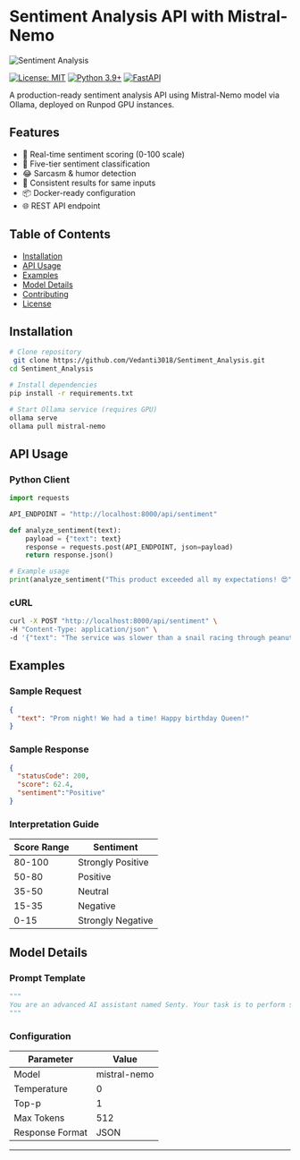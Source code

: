 # Sentiment Analysis API with Mistral-Nemo

![Sentiment Analysis](https://miro.medium.com/v2/resize:fit:626/0*pfvAPHKzpyFiYO3U.jpg)


[![License: MIT](https://img.shields.io/badge/License-MIT-yellow.svg)](https://opensource.org/licenses/MIT)
[![Python 3.9+](https://img.shields.io/badge/Python-3.9+-blue.svg)](https://www.python.org/downloads/)
[![FastAPI](https://img.shields.io/badge/FastAPI-0.68+-green.svg)](https://fastapi.tiangolo.com/)

A production-ready sentiment analysis API using Mistral-Nemo model via Ollama, deployed on Runpod GPU instances.

## Features

- 🚀 Real-time sentiment scoring (0-100 scale)
- 🎯 Five-tier sentiment classification
- 😂 Sarcasm & humor detection
- 🔄 Consistent results for same inputs
- 📦 Docker-ready configuration
- 🌐 REST API endpoint

## Table of Contents

- [Installation](#installation)
- [API Usage](#api-usage)
- [Examples](#examples)
- [Model Details](#model-details)
- [Contributing](#contributing)
- [License](#license)

## Installation

```bash
# Clone repository
 git clone https://github.com/Vedanti3018/Sentiment_Analysis.git
cd Sentiment_Analysis

# Install dependencies
pip install -r requirements.txt

# Start Ollama service (requires GPU)
ollama serve
ollama pull mistral-nemo
```

## API Usage

### Python Client

```python
import requests

API_ENDPOINT = "http://localhost:8000/api/sentiment"

def analyze_sentiment(text):
    payload = {"text": text}
    response = requests.post(API_ENDPOINT, json=payload)
    return response.json()

# Example usage
print(analyze_sentiment("This product exceeded all my expectations! 😍"))
```

### cURL

```bash
curl -X POST "http://localhost:8000/api/sentiment" \
-H "Content-Type: application/json" \
-d '{"text": "The service was slower than a snail racing through peanut butter 🐌"}'
```



## Examples

### Sample Request
```json
{
  "text": "Prom night! We had a time! Happy birthday Queen!"
}
```

### Sample Response
```json
{
  "statusCode": 200,
  "score": 62.4,
  "sentiment":"Positive"
}
```

### Interpretation Guide
| Score Range | Sentiment          |
|-------------|--------------------|
| 80-100      | Strongly Positive  |
| 50-80       | Positive           |
| 35-50       | Neutral            |
| 15-35       | Negative           |
| 0-15       | Strongly Negative  |

## Model Details

### Prompt Template
```python
"""
You are an advanced AI assistant named Senty. Your task is to perform sentiment analysis on input text...
"""
```

### Configuration
| Parameter          | Value     |
|--------------------|-----------|
| Model              | mistral-nemo |
| Temperature        | 0         |
| Top-p              | 1         |
| Max Tokens         | 512       |
| Response Format    | JSON      |



---


